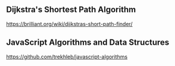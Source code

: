 ## Dijkstra's Shortest Path Algorithm
https://brilliant.org/wiki/dijkstras-short-path-finder/
## JavaScript Algorithms and Data Structures
https://github.com/trekhleb/javascript-algorithms